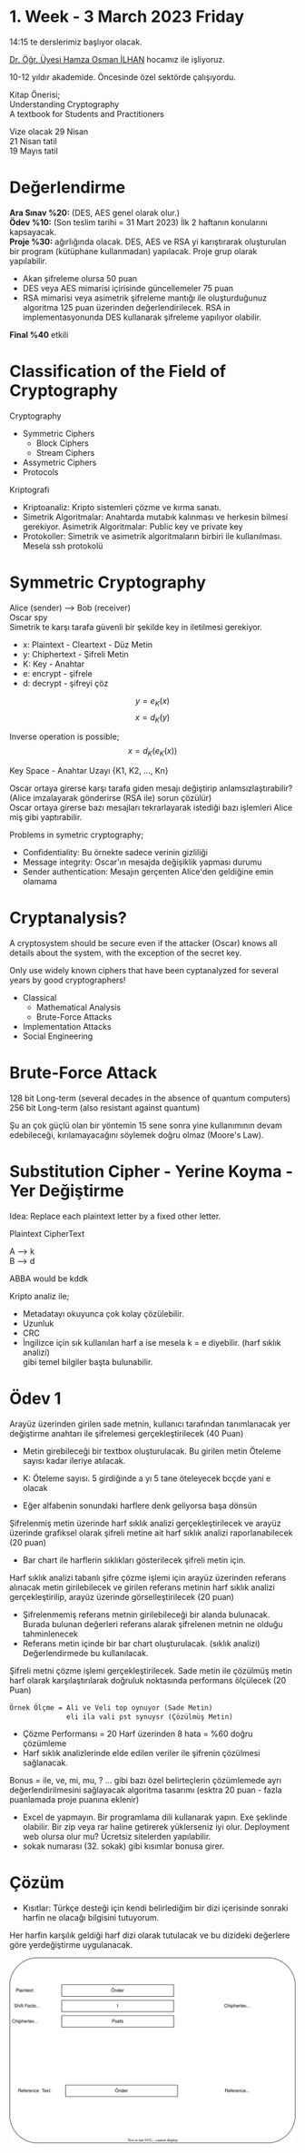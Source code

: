 # 1. Week - 3 March 2023 Friday


14:15 te derslerimiz başlıyor olacak.

[Dr. Öğr. Üyesi Hamza Osman İLHAN](https://avesis.yildiz.edu.tr/hoilhan/publications) hocamız ile işliyoruz.

10-12 yıldır akademide. Öncesinde özel sektörde çalışıyordu.

Kitap Önerisi;  
Understanding Cryptography  
A textbook for Students and Practitioners

Vize olacak 29 Nisan  
21 Nisan tatil  
19 Mayıs tatil  

# Değerlendirme

**Ara Sınav %20:** (DES, AES genel olarak olur.)  
**Ödev %10:** (Son teslim tarihi = 31 Mart 2023) İlk 2 haftanın konularını kapsayacak.  
**Proje %30:** ağırlığında olacak. DES, AES ve RSA yi karıştırarak oluşturulan bir program (kütüphane kullanmadan) yapılacak. Proje grup olarak yapılabilir.  
* Akan şifreleme olursa 50 puan  
* DES veya AES mimarisi içirisinde güncellemeler 75 puan  
* RSA mimarisi veya asimetrik şifreleme mantığı ile oluşturduğunuz algoritma 125 puan üzerinden değerlendirilecek. RSA in implementasyonunda DES kullanarak şifreleme yapılıyor olabilir.  

**Final %40** etkili

# Classification of the Field of Cryptography

Cryptography
* Symmetric Ciphers
  * Block Ciphers
  * Stream Ciphers
* Assymetric Ciphers
* Protocols


Kriptografi  
* Kriptoanaliz: Kripto sistemleri çözme ve kırma sanatı.
* Simetrik Algoritmalar: Anahtarda mutabık kalınması ve herkesin bilmesi gerekiyor. Asimetrik Algoritmalar: Public key ve private key
* Protokoller: Simetrik ve asimetrik algoritmaların birbiri ile kullanılması. Mesela ssh protokolü

# Symmetric Cryptography

Alice (sender) --> Bob (receiver)  
Oscar spy  
Simetrik te karşı tarafa güvenli bir şekilde key in iletilmesi gerekiyor.

* x: Plaintext - Cleartext - Düz Metin  
* y: Chiphertext - Şifreli Metin  
* K: Key - Anahtar  
* e: encrypt - şifrele  
* d: decrypt - şifreyi çöz  

$$ y = e_K(x) $$
$$ x = d_K(y) $$

Inverse operation is possible;  
$$ x = d_K(e_K(x)) $$

Key Space - Anahtar Uzayı {K1, K2, ..., Kn}

Oscar ortaya girerse karşı tarafa giden mesajı değiştirip anlamsızlaştırabilir? (Alice imzalayarak gönderirse (RSA ile) sorun çözülür)  
Oscar ortaya girerse bazı mesajları tekrarlayarak istediği bazı işlemleri Alice miş gibi yaptırabilir.

Problems in symetric cryptography;
* Confidentiality: Bu örnekte sadece verinin gizliliği
* Message integrity: Oscar'ın mesajda değişiklik yapması durumu
* Sender authentication: Mesajın gerçenten Alice'den geldiğine emin olamama

# Cryptanalysis?

A cryptosystem should be secure even if the attacker (Oscar) knows all details about the system, with the exception of the secret key.

Only use widely known ciphers that have been cyptanalyzed for several years by good cryptographers!


* Classical
  * Mathematical Analysis
  * Brute-Force Attacks
* Implementation Attacks
* Social Engineering

# Brute-Force Attack

128 bit Long-term (several decades in the absence of quantum computers)
256 bit Long-term (also resistant against quantum)

Şu an çok güçlü olan bir yöntemin 15 sene sonra yine kullanımının devam edebileceği, kırılamayacağını söylemek doğru olmaz (Moore's Law).

# Substitution Cipher - Yerine Koyma - Yer Değiştirme

Idea: Replace each plaintext letter by a fixed other letter.

Plaintext  CipherText

A --> k  
B --> d

ABBA would be kddk

Kripto analiz ile;
* Metadatayı okuyunca çok kolay çözülebilir.
* Uzunluk
* CRC
* İngilizce için sık kullanılan harf a ise mesela k = e diyebilir. (harf sıklık analizi)  
gibi temel bilgiler başta bulunabilir.

# Ödev 1
Arayüz üzerinden girilen sade metnin, kullanıcı tarafından tanımlanacak yer değiştirme anahtarı ile şifrelemesi gerçekleştirilecek (40 Puan)  
* Metin girebileceği bir textbox oluşturulacak. Bu girilen metin Öteleme sayısı kadar ileriye atılacak.

* K: Öteleme sayısı. 5 girdiğinde a yı 5 tane öteleyecek bcçde yani e olacak
* Eğer alfabenin sonundaki harflere denk geliyorsa başa dönsün

Şifrelenmiş metin üzerinde harf sıklık analizi gerçekleştirilecek ve arayüz üzerinde grafiksel olarak şifreli metine ait harf sıklık analizi raporlanabilecek (20 puan)
* Bar chart ile harflerin sıklıkları gösterilecek şifreli metin için.

Harf sıklık analizi tabanlı şifre çözme işlemi için arayüz üzerinden referans alınacak metin girilebilecek ve girilen referans metinin harf sıklık analizi gerçekleştirilip, arayüz üzerinde görselleştirilecek (20 puan)
* Şifrelenmemiş referans metnin girilebileceği bir alanda bulunacak. Burada bulunan değerleri referans alarak şifrelenen metnin ne olduğu tahminlenecek
* Referans metin içinde bir bar chart oluşturulacak. (sıklık analizi) Değerlendirmede bu kullanılacak.

Şifreli metni çözme işlemi gerçekleştirilecek. Sade metin ile çözülmüş metin harf olarak karşılaştırılarak doğruluk noktasında performans ölçülecek (20 Puan)

```
Örnek Ölçme = Ali ve Veli top oynuyor (Sade Metin)  
              eli ila vali pst synuysr (Çözülmüş Metin)
```

* Çözme Performansı = 20 Harf üzerinden 8 hata = %60 doğru çözümleme
* Harf sıklık analizlerinde elde edilen veriler ile şifrenin çözülmesi sağlanacak.

Bonus = ile, ve, mi, mu, ? ... gibi bazı özel belirteçlerin çözümlemede ayrı değerlendirilmesini sağlayacak algoritma tasarımı (esktra 20 puan - fazla puanlamada proje puanına eklenir)

* Excel de yapmayın. Bir programlama dili kullanarak yapın. Exe şeklinde olabilir. Bir zip veya rar haline getirerek yüklerseniz iyi olur. Deployment web olursa olur mu? Ücretsiz sitelerden yapılabilir.
* sokak numarası (32. sokak) gibi kısımlar bonusa girer.

# Çözüm
* Kısıtlar:
Türkçe desteği için kendi belirlediğim bir dizi içerisinde sonraki harfin ne olacağı bilgisini tutuyorum.

Her harfin karşılık geldiği harf dizi olarak tutulacak ve bu dizideki değerlere göre yerdeğiştirme uygulanacak.

![](../00-images/homework_1_mock.drawio.svg)
